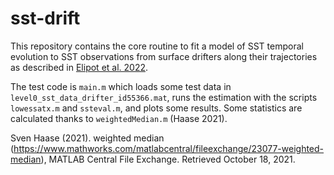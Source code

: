 # sst-drift
This repository contains the core routine to fit a model of SST temporal evolution to SST observations from surface drifters along their trajectories as described in [Elipot et al. 2022](https://dx.doi.org/10.1038/s41597-022-01670-2).

The test code is `main.m` which loads some test data in `level0_sst_data_drifter_id55366.mat`, runs the estimation with the scripts `lowessatx.m` and `ssteval.m`, and plots some results. Some statistics are calculated thanks to `weightedMedian.m` (Haase 2021).

Sven Haase (2021). weighted median (https://www.mathworks.com/matlabcentral/fileexchange/23077-weighted-median), MATLAB Central File Exchange. Retrieved October 18, 2021.

